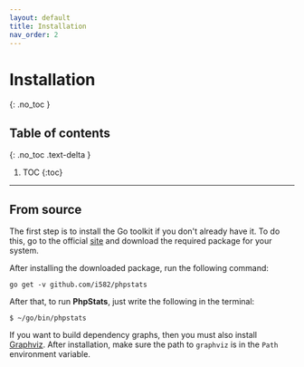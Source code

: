 ```yaml
---
layout: default
title: Installation
nav_order: 2
---
```


# Installation

{: .no_toc }

## Table of contents
{: .no_toc .text-delta }

1. TOC
{:toc}

---

## From source

The first step is to install the Go toolkit if you don't already have it. To do this, go to the official [site](https://golang.org/dl/) and download the required package for your system.

After installing the downloaded package, run the following command:

```
go get -v github.com/i582/phpstats
```

After that, to run **PhpStats**, just write the following in the terminal:

```
$ ~/go/bin/phpstats
```

If you want to build dependency graphs, then you must also install [Graphviz](https://graphviz.org/download/). After installation, make sure the path to `graphviz` is in the `Path` environment variable.


